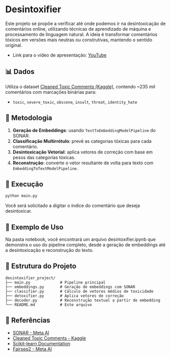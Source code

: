 # Desintoxifier

Este projeto se propõe a verificar até onde podemos ir na desintoxicação de comentários online, utilizando técnicas de aprendizado de máquina e processamento de linguagem natural. A ideia é transformar comentários tóxicos em versões mais neutras ou construtivas, mantendo o sentido original.
- Link para o vídeo de apresentação: [YouTube](https://youtu.be/twnb5KY1bRM)

## 📊 Dados

Utiliza o dataset [Cleaned Toxic Comments (Kaggle)](https://www.kaggle.com/datasets/fizzbuzz/cleaned-toxic-comments), contendo ~235 mil comentários com marcações binárias para:

- `toxic`, `severe_toxic`, `obscene`, `insult`, `threat`, `identity_hate`

## 🧠 Metodologia

1. **Geração de Embeddings**: usando `TextToEmbeddingModelPipeline` do SONAR.
2. **Classificação Multirrótulo**: prevê as categorias tóxicas para cada comentário.
3. **Desintoxicação Vetorial**: aplica vetores de correção com base em pesos das categorias tóxicas.
4. **Reconstrução**: converte o vetor resultante de volta para texto com `EmbeddingToTextModelPipeline`.

## 🏁 Execução

```bash
python main.py
```

Você será solicitado a digitar o índice do comentário que deseja desintoxicar.

## 🏁 Exemplo de Uso

Na pasta notebook, você encontrará um arquivo desintoxifier.ipynb que demonstra o uso do pipeline completo, desde a geração de embeddings até a desintoxicação e reconstrução do texto.

## 📁 Estrutura do Projeto

```
desintoxifier_project/
├── main.py             # Pipeline principal
├── embeddings.py       # Geração de embeddings com SONAR
├── classifier.py       # Cálculo de vetores médios de toxicidade
├── detoxifier.py       # Aplica vetores de correção
├── decoder.py          # Reconstrução textual a partir de embedding
└── README.md           # Este arquivo
```


## 🔗 Referências

- [SONAR - Meta AI](https://github.com/facebookresearch/SONAR)
- [Cleaned Toxic Comments - Kaggle](https://www.kaggle.com/datasets/fizzbuzz/cleaned-toxic-comments)
- [Scikit-learn Documentation](https://scikit-learn.org)
- [Fairseq2 - Meta AI](https://facebookresearch.github.io/fairseq2/stable/)
